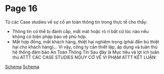 # Page 16


Từ các Case studies về sự cố an toàn thông tin trong thực tế cho thấy:
* Thông tin có thể bị đánh cắp, mất mát hoặc rò rỉ bất cứ lúc nào nếu không có biện pháp bảo vệ phù hợp.
* Mất hợp đồng, mất khách hàng, thiệt hại nghiêm trọng (phải đền bù thiệt hại cho khách hàng)...
Vì vậy, công ty cần thiết lập, áp dụng và tuân thủ hệ thống đảm bảo An Toàn Thông Tin
Sau đây là Mục tiêu và lợi ích tuân thủ ATTT
CÁC CASE STUDIES NGUY CƠ VỀ VI PHẠM ATTT KẾT LUẬN:

[Schema](page_16_img_0.png)
[Schema](page_16_img_1.png)
